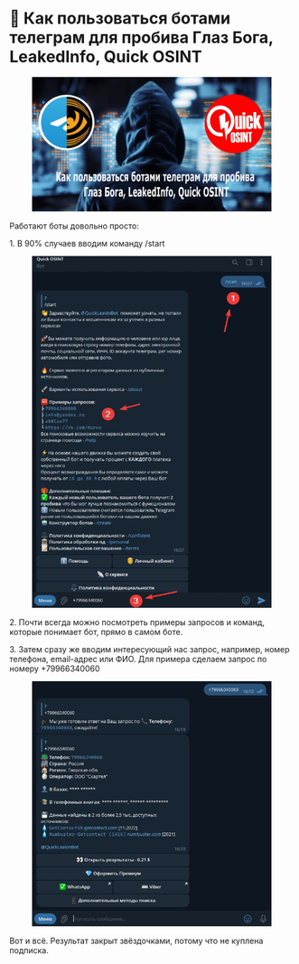 # 📄 Как пользоваться ботами телеграм для пробива Глаз Бога, LeakedInfo, Quick OSINT

<figure><img src="../.gitbook/assets/1.jpg" alt=""><figcaption></figcaption></figure>

Работают боты довольно просто:

1\. В 90% случаев вводим команду /start

<figure><img src="../.gitbook/assets/2.jpg" alt=""><figcaption></figcaption></figure>

2\. Почти всегда можно посмотреть примеры запросов и команд, которые понимает бот, прямо в самом боте.

3\. Затем сразу же вводим интересующий нас запрос, например, номер телефона, email-адрес или ФИО. Для примера сделаем запрос по номеру +79966340060

<figure><img src="../.gitbook/assets/3.jpg" alt=""><figcaption></figcaption></figure>

Вот и всё. Результат закрыт звёздочками, потому что не куплена подписка.
